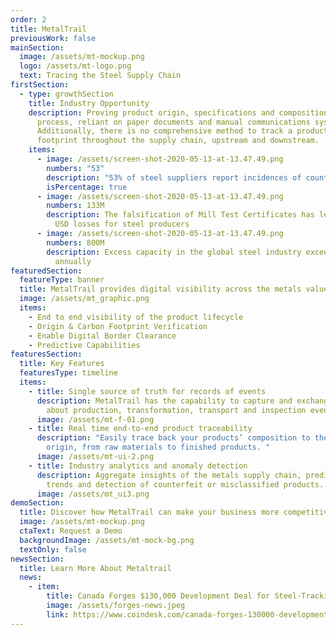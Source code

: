 ```yaml
---
order: 2
title: MetalTrail
previousWork: false
mainSection:
  image: /assets/mt-mockup.png
  logo: /assets/mt-logo.png
  text: Tracing the Steel Supply Chain
firstSection:
  - type: growthSection
    title: Industry Opportunity
    description: Proving product origin, specifications and composition is a manual
      process, reliant on paper documents and manual communications systems.
      Additionally, there is no comprehensive method to track a product’s carbon
      footprint throughout the supply chain, upstream and downstream.
    items:
      - image: /assets/screen-shot-2020-05-13-at-13.47.49.png
        numbers: "53"
        description: "53% of steel suppliers report incidences of counterfeit steel "
        isPercentage: true
      - image: /assets/screen-shot-2020-05-13-at-13.47.49.png
        numbers: 133M
        description: The falsification of Mill Test Certificates has led to $133 million
          USD losses for steel producers
      - image: /assets/screen-shot-2020-05-13-at-13.47.49.png
        numbers: 800M
        description: Excess capacity in the global steel industry exceeds 800 m tonnes
          annually
featuredSection:
  featureType: banner
  title: MetalTrail provides digital visibility across the metals value chain
  image: /assets/mt_graphic.png
  items:
    - End to end visibility of the product lifecycle
    - Origin & Carbon Footprint Verification
    - Enable Digital Border Clearance
    - Predictive Capabilities
featuresSection:
  title: Key Features
  featuresType: timeline
  items:
    - title: Single source of truth for records of events
      description: MetalTrail has the capability to capture and exchange information
        about production, transformation, transport and inspection events.
      image: /assets/mt-f-01.png
    - title: Real time end-to-end product traceability
      description: "Easily trace back your products’ composition to the country of
        origin, from raw materials to finished products. "
      image: /assets/mt-ui-2.png
    - title: Industry analytics and anomaly detection
      description: Aggregate insights of the metals supply chain, predictions of data
        trends and detection of counterfeit or misclassified products.
      image: /assets/mt_ui3.png
demoSection:
  title: Discover how MetalTrail can make your business more competitive
  image: /assets/mt-mockup.png
  ctaText: Request a Demo
  backgroundImage: /assets/mt-mock-bg.png
  textOnly: false
newsSection:
  title: Learn More About Metaltrail
  news:
    - item:
        title: Canada Forges $130,000 Development Deal for Steel-Tracking Blockchain
        image: /assets/forges-news.jpeg
        link: https://www.coindesk.com/canada-forges-130000-development-deal-for-steel-tracking-blockchain
---
```

